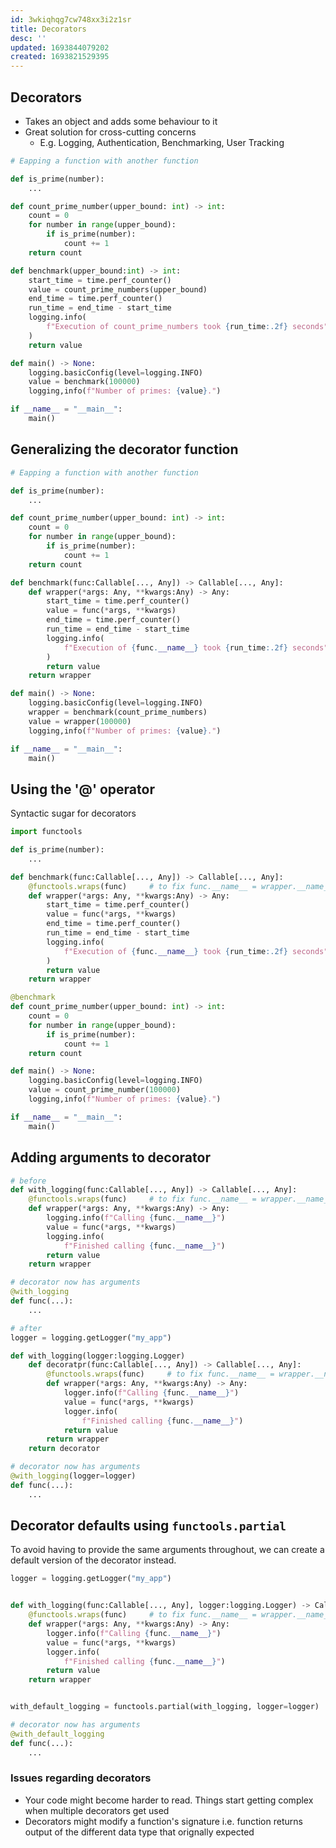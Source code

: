 ```yaml
---
id: 3wkiqhqg7cw748xx3i2z1sr
title: Decorators
desc: ''
updated: 1693844079202
created: 1693821529395
---
```


## Decorators

- Takes an object and adds some behaviour to it
- Great solution for cross-cutting concerns
  - E.g. Logging, Authentication, Benchmarking, User Tracking

``` py
# Eapping a function with another function

def is_prime(number):
    ...

def count_prime_number(upper_bound: int) -> int:
    count = 0
    for number in range(upper_bound):
        if is_prime(number):
            count += 1
    return count

def benchmark(upper_bound:int) -> int:
    start_time = time.perf_counter()
    value = count_prime_numbers(upper_bound)
    end_time = time.perf_counter()
    run_time = end_time - start_time
    logging.info(
        f"Execution of count_prime_numbers took {run_time:.2f} seconds"
    )
    return value

def main() -> None:
    logging.basicConfig(level=logging.INFO)
    value = benchmark(100000)
    logging,info(f"Number of primes: {value}.")

if __name__ = "__main__":
    main()    
```

## Generalizing the decorator function

``` py
# Eapping a function with another function

def is_prime(number):
    ...

def count_prime_number(upper_bound: int) -> int:
    count = 0
    for number in range(upper_bound):
        if is_prime(number):
            count += 1
    return count

def benchmark(func:Callable[..., Any]) -> Callable[..., Any]:
    def wrapper(*args: Any, **kwargs:Any) -> Any:
        start_time = time.perf_counter()
        value = func(*args, **kwargs)
        end_time = time.perf_counter()
        run_time = end_time - start_time
        logging.info(
            f"Execution of {func.__name__} took {run_time:.2f} seconds"
        )
        return value
    return wrapper

def main() -> None:
    logging.basicConfig(level=logging.INFO)
    wrapper = benchmark(count_prime_numbers)
    value = wrapper(100000)
    logging,info(f"Number of primes: {value}.")

if __name__ = "__main__":
    main()    
```

## Using the '@' operator
Syntactic sugar for decorators


``` py
import functools

def is_prime(number):
    ...

def benchmark(func:Callable[..., Any]) -> Callable[..., Any]:
    @functools.wraps(func)     # to fix func.__name__ = wrapper.__name__ issue
    def wrapper(*args: Any, **kwargs:Any) -> Any:
        start_time = time.perf_counter()
        value = func(*args, **kwargs)
        end_time = time.perf_counter()
        run_time = end_time - start_time
        logging.info(
            f"Execution of {func.__name__} took {run_time:.2f} seconds"
        )
        return value
    return wrapper

@benchmark
def count_prime_number(upper_bound: int) -> int:
    count = 0
    for number in range(upper_bound):
        if is_prime(number):
            count += 1
    return count

def main() -> None:
    logging.basicConfig(level=logging.INFO)
    value = count_prime_number(100000)
    logging,info(f"Number of primes: {value}.")

if __name__ = "__main__":
    main()    
```

## Adding arguments to decorator

``` py
# before
def with_logging(func:Callable[..., Any]) -> Callable[..., Any]:
    @functools.wraps(func)     # to fix func.__name__ = wrapper.__name__ issue
    def wrapper(*args: Any, **kwargs:Any) -> Any:
        logging.info(f"Calling {func.__name__}")
        value = func(*args, **kwargs)
        logging.info(
            f"Finished calling {func.__name__}")
        return value
    return wrapper

# decorator now has arguments
@with_logging
def func(...):
    ... 

# after
logger = logging.getLogger("my_app")

def with_logging(logger:logging.Logger)
    def decoratpr(func:Callable[..., Any]) -> Callable[..., Any]:
        @functools.wraps(func)     # to fix func.__name__ = wrapper.__name__ issue
        def wrapper(*args: Any, **kwargs:Any) -> Any:
            logger.info(f"Calling {func.__name__}")
            value = func(*args, **kwargs)
            logger.info(
                f"Finished calling {func.__name__}")
            return value
        return wrapper
    return decorator

# decorator now has arguments
@with_logging(logger=logger)
def func(...):
    ...    

```

## Decorator defaults using `functools.partial`
To avoid having to provide the same arguments throughout, we can create a default version of the decorator instead.

``` py
logger = logging.getLogger("my_app")


def with_logging(func:Callable[..., Any], logger:logging.Logger) -> Callable[..., Any]:
    @functools.wraps(func)     # to fix func.__name__ = wrapper.__name__ issue
    def wrapper(*args: Any, **kwargs:Any) -> Any:
        logger.info(f"Calling {func.__name__}")
        value = func(*args, **kwargs)
        logger.info(
            f"Finished calling {func.__name__}")
        return value
    return wrapper


with_default_logging = functools.partial(with_logging, logger=logger)

# decorator now has arguments
@with_default_logging
def func(...):
    ...  
```

### Issues regarding decorators

- Your code might become harder to read. Things start getting complex when multiple decorators get used
- Decorators might modify a function's signature i.e. function returns output of the different data type that orignally expected